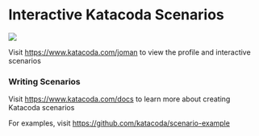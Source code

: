 # Interactive Katacoda Scenarios

[![](http://shields.katacoda.com/katacoda/joman/count.svg)](https://www.katacoda.com/joman "Get your profile on Katacoda.com")

Visit https://www.katacoda.com/joman to view the profile and interactive scenarios

### Writing Scenarios
Visit https://www.katacoda.com/docs to learn more about creating Katacoda scenarios

For examples, visit https://github.com/katacoda/scenario-example
